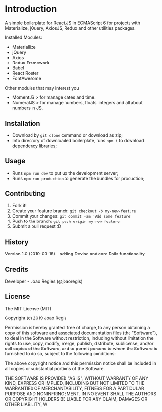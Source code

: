 # Introduction
 
A simple boilerplate for React.JS in ECMAScript 6 for projects with Materialize, jQuery, AxiosJS, Redux and other utilities packages.

Installed Modules:  
- Materiallize  
- jQuery
- Axios
- Redux Framework
- Babel
- React Router
- FontAwesome

Other modules that may interest you
- MomentJS > for manage dates and time.
- NumeralJS > for manage numbers, floats, integers and all about numbers in JS.
 
## Installation
 
- Download by `git clone` command or download as zip;
- Into directory of downloaded boilerplate, runs `npm i` to download dependency libraries;
 
## Usage
 
 - Runs `npm run dev` to put up the development server;
 - Runs `npm run production` to generate the bundles for production;
 
## Contributing
 
1. Fork it!
2. Create your feature branch: `git checkout -b my-new-feature`
3. Commit your changes: `git commit -am 'Add some feature'`
4. Push to the branch: `git push origin my-new-feature`
5. Submit a pull request :D
 
## History
 
Version 1.0 (2019-03-15) - adding Devise and core Rails functionality
 
## Credits
 
Developer - Joao Regies (@joaoregis)
 
## License
 
The MIT License (MIT)

Copyright (c) 2019 Joao Regis

Permission is hereby granted, free of charge, to any person obtaining a copy of this software and associated documentation files (the "Software"), to deal in the Software without restriction, including without limitation the rights to use, copy, modify, merge, publish, distribute, sublicense, and/or sell copies of the Software, and to permit persons to whom the Software is furnished to do so, subject to the following conditions:

The above copyright notice and this permission notice shall be included in all copies or substantial portions of the Software.

THE SOFTWARE IS PROVIDED "AS IS", WITHOUT WARRANTY OF ANY KIND, EXPRESS OR IMPLIED, INCLUDING BUT NOT LIMITED TO THE WARRANTIES OF MERCHANTABILITY, FITNESS FOR A PARTICULAR PURPOSE AND NONINFRINGEMENT. IN NO EVENT SHALL THE AUTHORS OR COPYRIGHT HOLDERS BE LIABLE FOR ANY CLAIM, DAMAGES OR OTHER LIABILITY, W
